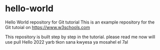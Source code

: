 # hello-world
Hello World repository for Git tutorial
This is an example repository for the Git tutoial on https://www.w3schools.com

This repository is built step by step in the tutorial.
please read me
now will use pull
Hello 2022
yarb tkon sana kwyesa
ya mosahel el 7al

